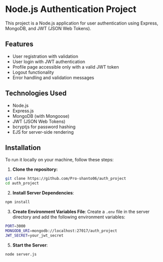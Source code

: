 # Node.js Authentication Project

This project is a Node.js application for user authentication using Express, MongoDB, and JWT (JSON Web Tokens).

## Features

- User registration with validation
- User login with JWT authentication
- Profile page accessible only with a valid JWT token
- Logout functionality
- Error handling and validation messages

## Technologies Used

- Node.js
- Express.js
- MongoDB (with Mongoose)
- JWT (JSON Web Tokens)
- bcryptjs for password hashing
- EJS for server-side rendering


## Installation

To run it locally on your machine, follow these steps:
1. **Clone the repository:**
  ```bash
  git clone https://github.com/Pro-shanto06/auth_project
  cd auth_project
   ```
2. **Install Server Dependencies**:

```bash
npm install
```

3. **Create Environment Variables File**:
Create a `.env` file in the server directory and add the following environment variables:

```bash
PORT=3000
MONGODB_URI=mongodb://localhost:27017/auth_project
JWT_SECRET=your_jwt_secret
```

5. **Start the Server**:
```bash
node server.js
```
